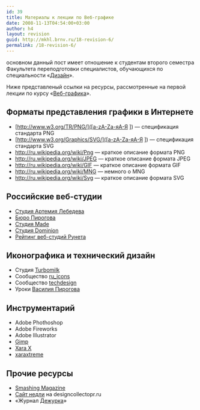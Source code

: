 ```yaml
---
id: 39
title: Материалы к лекции по Веб-графике
date: 2008-11-13T04:54:00+03:00
author: h4
layout: revision
guid: http://mkhl.brnv.ru/18-revision-6/
permalink: /18-revision-6/
---
```

основном данный пост имеет отношение к студентам второго семестра Факультета переподготовки специалистов, обучающихся по специальности «[Дизайн](http://www.avalon.ru/HigherEducation/Design/)».

Ниже представленый ссылки на ресурсы, рассмотренные на первой лекции по курсу «[Веб-графика](http://www.avalon.ru/HigherEducation/Design/Process/Semester2/About/?CourseID=86)».

<!--more-->

## Форматы представления графики в Интернете

  * [http://www.w3.org/TR/PNG/]([a-zA-Zа-яА-Я ]) — спецификация стандарта PNG
  * [http://www.w3.org/Graphics/SVG/]([a-zA-Zа-яА-Я ]) — спецификация стандарта SVG
  * <http://ru.wikipedia.org/wiki/Png> — краткое описание формата PNG
  * <http://ru.wikipedia.org/wiki/JPEG> — краткое описание формата JPEG
  * <http://ru.wikipedia.org/wiki/GIF> — краткое описание формата GIF
  * <http://ru.wikipedia.org/wiki/MNG> — немного о MNG
  * <http://ru.wikipedia.org/wiki/Svg> — краткое описание формата SVG

## Российские веб-студии

  * [Студия Артемия Лебедева](http://artlebedev.ru)
  * [Бюро Пирогова](http://pirogov.ru)
  * [Студия Made](http://studiomade.ru/)
  * [Студия Dominion](http://dominion.ru)
  * [Рейтинг веб-студий Рунета](http://2007.tagline.ru/)

## Иконографика и технический дизайн

  * Студия [Turbomilk](http://turbomilk.ru)
  * Сообщество [ru_icons](http://community.livejournal.com/ru_icons/)
  * Сообщество [techdesign](http://community.livejournal.com/techdesign/)
  * Уроки [Василия Пирогова](http://www.pirogovv.ru/les/)

## Инструментарий

  * Adobe Phothoshop
  * Adobe Fireworks
  * Adobe Illustrator
  * [Gimp](http://gimp.org/)
  * [Xara X](http://www.xara.com/us/products/xtreme/)
  * [xaraxtreme](http://xaraxtreme.org/)

## Прочие ресурсы

  * [Smashing Magazine](http://www.smashingmagazine.com/)
  * [Сайт недли](http://designcollector.ru/tags/awards/weekly) на designcollectopr.ru
  * «Журнал [Дежурка](http://www.dejurka.ru/)»